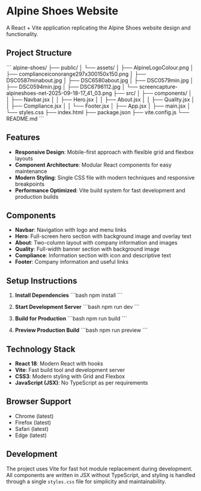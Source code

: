 # Alpine Shoes Website

A React + Vite application replicating the Alpine Shoes website design and functionality.

## Project Structure

\`\`\`
alpine-shoes/
├── public/
│   └── assets/
│       ├── AlpineLogoColour.png
│       ├── complianceiconorange297x300150x150.png
│       ├── DSC0587minabout.jpg
│       ├── DSC6580about.jpg
│       ├── DSC0579min.jpg
│       ├── DSC0594min.jpg
│       ├── DSC6796112.jpg
│       └── screencapture-alpineshoes-net-2025-09-18-17_41_03.png
├── src/
│   ├── components/
│   │   ├── Navbar.jsx
│   │   ├── Hero.jsx
│   │   ├── About.jsx
│   │   ├── Quality.jsx
│   │   ├── Compliance.jsx
│   │   └── Footer.jsx
│   ├── App.jsx
│   ├── main.jsx
│   └── styles.css
├── index.html
├── package.json
├── vite.config.js
└── README.md
\`\`\`

## Features

- **Responsive Design**: Mobile-first approach with flexible grid and flexbox layouts
- **Component Architecture**: Modular React components for easy maintenance
- **Modern Styling**: Single CSS file with modern techniques and responsive breakpoints
- **Performance Optimized**: Vite build system for fast development and production builds

## Components

- **Navbar**: Navigation with logo and menu links
- **Hero**: Full-screen hero section with background image and overlay text
- **About**: Two-column layout with company information and images
- **Quality**: Full-width banner section with background image
- **Compliance**: Information section with icon and descriptive text
- **Footer**: Company information and useful links

## Setup Instructions

1. **Install Dependencies**
   \`\`\`bash
   npm install
   \`\`\`

2. **Start Development Server**
   \`\`\`bash
   npm run dev
   \`\`\`

3. **Build for Production**
   \`\`\`bash
   npm run build
   \`\`\`

4. **Preview Production Build**
   \`\`\`bash
   npm run preview
   \`\`\`

## Technology Stack

- **React 18**: Modern React with hooks
- **Vite**: Fast build tool and development server
- **CSS3**: Modern styling with Grid and Flexbox
- **JavaScript (JSX)**: No TypeScript as per requirements

## Browser Support

- Chrome (latest)
- Firefox (latest)
- Safari (latest)
- Edge (latest)

## Development

The project uses Vite for fast hot module replacement during development. All components are written in JSX without TypeScript, and styling is handled through a single `styles.css` file for simplicity and maintainability.
